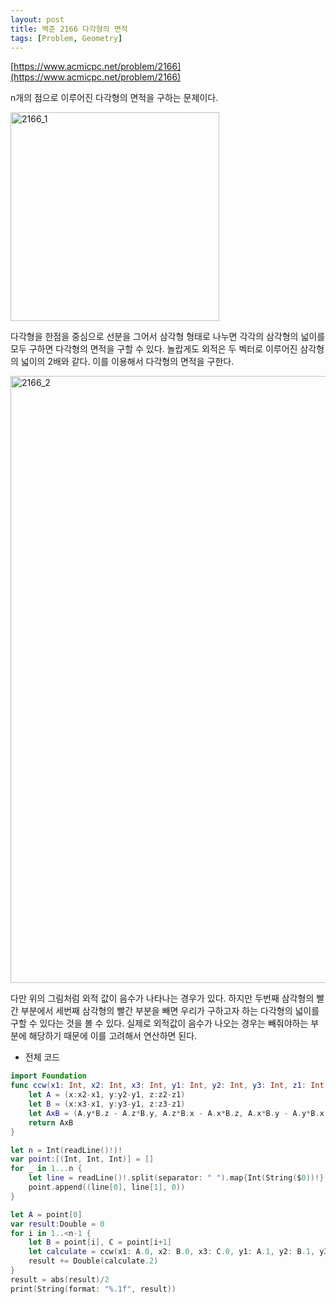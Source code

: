 ```yaml
---
layout: post
title: 백준 2166 다각형의 면적
tags: [Problem, Geometry]
---
```


[https://www.acmicpc.net/problem/2166](https://www.acmicpc.net/problem/2166)

n개의 점으로 이루어진 다각형의 면적을 구하는 문제이다.  

<img width="334" alt="2166_1" src="https://user-images.githubusercontent.com/78075226/122632789-fdefd500-d10f-11eb-9b44-9e3192e4d78d.png">

다각형을 한점을 중심으로 선분을 그어서 삼각형 형태로 나누면 각각의 삼각형의 넓이를 모두 구하면 다각형의 면적을 구할 수 있다. 놀랍게도 외적은 두 벡터로 이루어진 삼각형의 넓이의 2배와 같다. 이를 이용해서 다각형의 면적을 구한다.  

<img width="971" alt="2166_2" src="https://user-images.githubusercontent.com/78075226/122632793-ffb99880-d10f-11eb-8f66-3df3fba5cda7.png">

다만 위의 그림처럼 외적 값이 음수가 나타나는 경우가 있다. 하지만 두번째 삼각형의 빨간 부분에서 세번째 삼각형의 빨간 부분을 빼면 우리가 구하고자 하는 다각형의 넓이를 구할 수 있다는 것을 볼 수 있다. 실제로 외적값이 음수가 나오는 경우는 빼줘야하는 부분에 해당하기 때문에 이를 고려해서 연산하면 된다.  

- 전체 코드



```swift
import Foundation
func ccw(x1: Int, x2: Int, x3: Int, y1: Int, y2: Int, y3: Int, z1: Int, z2: Int, z3:Int) -> (Int, Int, Int){
    let A = (x:x2-x1, y:y2-y1, z:z2-z1)
    let B = (x:x3-x1, y:y3-y1, z:z3-z1)
    let AxB = (A.y*B.z - A.z*B.y, A.z*B.x - A.x*B.z, A.x*B.y - A.y*B.x)
    return AxB
}

let n = Int(readLine()!)!
var point:[(Int, Int, Int)] = []
for _ in 1...n {
    let line = readLine()!.split(separator: " ").map{Int(String($0))!}
    point.append((line[0], line[1], 0))
}

let A = point[0]
var result:Double = 0
for i in 1..<n-1 {
    let B = point[i], C = point[i+1]
    let calculate = ccw(x1: A.0, x2: B.0, x3: C.0, y1: A.1, y2: B.1, y3: C.1, z1: A.2, z2: B.2, z3: C.2)
    result += Double(calculate.2)
}
result = abs(result)/2
print(String(format: "%.1f", result))
```

